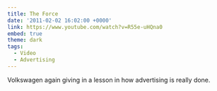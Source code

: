 ```yaml
---
title: The Force
date: '2011-02-02 16:02:00 +0000'
link: https://www.youtube.com/watch?v=R55e-uHQna0
embed: true
theme: dark
tags:
  - Video
  - Advertising
---
```

Volkswagen again giving in a lesson in how advertising is really done.
